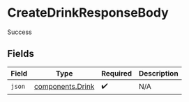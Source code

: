 # CreateDrinkResponseBody

Success


## Fields

| Field                                                | Type                                                 | Required                                             | Description                                          |
| ---------------------------------------------------- | ---------------------------------------------------- | ---------------------------------------------------- | ---------------------------------------------------- |
| `json`                                               | [components.Drink](../../models/components/drink.md) | :heavy_check_mark:                                   | N/A                                                  |